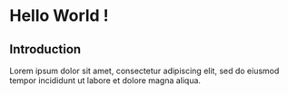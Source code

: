 # Hello World !

## Introduction

Lorem ipsum dolor sit amet, consectetur adipiscing elit, sed do eiusmod tempor incididunt ut labore et dolore magna aliqua.
